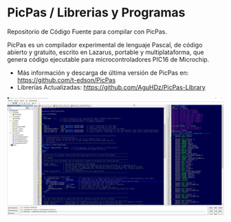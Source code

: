 # PicPas / Librerias y Programas

Repositorio de Código Fuente para compilar con PicPas.

PicPas es un compilador experimental de lenguaje Pascal, de código abierto y gratuito, escrito en Lazarus, portable y multiplataforma, que genera código ejecutable para microcontroladores PIC16 de Microchip.

- Más información y descarga de última versión de PicPas en: https://github.com/t-edson/PicPas
- Librerías Actualizadas: https://github.com/AguHDz/PicPas-Library

![IDE Personalizado de PicPas](https://raw.githubusercontent.com/AguHDz/PicPas-Librerias_y_Programas/master/IDE_PicPas_Personalizado.jpg "IDE Personalizado de PicPas")
